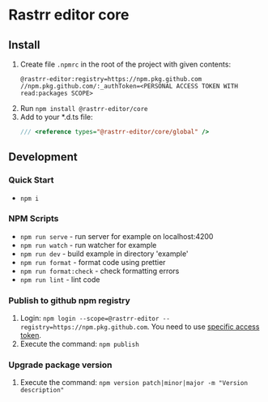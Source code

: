 # Rastrr editor core

## Install

1. Create file `.npmrc` in the root of the project with given contents:
   ```
   @rastrr-editor:registry=https://npm.pkg.github.com
   //npm.pkg.github.com/:_authToken=<PERSONAL ACCESS TOKEN WITH read:packages SCOPE>
   ```
2. Run `npm install @rastrr-editor/core`
3. Add to your \*.d.ts file:
   ```ts
   /// <reference types="@rastrr-editor/core/global" />
   ```

## Development

### Quick Start

- `npm i`

### NPM Scripts

- `npm run serve` - run server for example on localhost:4200
- `npm run watch` - run watcher for example
- `npm run dev` - build example in directory 'example'
- `npm run format` - format code using prettier
- `npm run format:check` - check formatting errors
- `npm run lint` - lint code

### Publish to github npm registry

1. Login: `npm login --scope=@rastrr-editor --registry=https://npm.pkg.github.com`. You need to use [specific access token](https://docs.github.com/en/packages/learn-github-packages/about-permissions-for-github-packages#about-scopes-and-permissions-for-package-registries).
2. Execute the command: `npm publish`

### Upgrade package version

1. Execute the command: `npm version patch|minor|major -m "Version description"`
